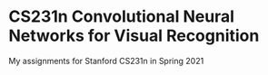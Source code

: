 # CS231n Convolutional Neural Networks for Visual Recognition
My assignments for Stanford CS231n in Spring 2021
